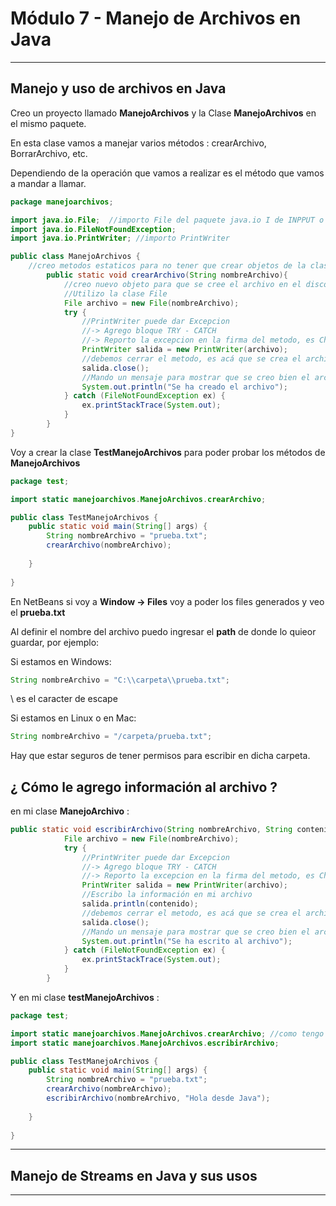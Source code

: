 # Módulo 7 - Manejo de Archivos en Java

---

## Manejo y uso de archivos en Java

Creo un proyecto llamado **ManejoArchivos** y la Clase **ManejoArchivos** en el mismo paquete.

En esta clase vamos a manejar varios métodos : crearArchivo, BorrarArchivo, etc.

Dependiendo de la operación que vamos a realizar es el método que vamos a mandar a llamar.


```JAVA
package manejoarchivos;

import java.io.File;  //importo File del paquete java.io I de INPPUT o de OUTPUT
import java.io.FileNotFoundException;
import java.io.PrintWriter; //importo PrintWriter

public class ManejoArchivos {
    //creo metodos estaticos para no tener que crear objetos de la clase para implementar el metodo
        public static void crearArchivo(String nombreArchivo){
            //creo nuevo objeto para que se cree el archivo en el disco duro 
            //Utilizo la clase File
            File archivo = new File(nombreArchivo); 
            try {
                //PrintWriter puede dar Excepcion
                //-> Agrego bloque TRY - CATCH
                //-> Reporto la excepcion en la firma del metodo, es CheckException hay que procesarla
                PrintWriter salida = new PrintWriter(archivo);
                //debemos cerrar el metodo, es acá que se crea el archivo en el disco duro
                salida.close();
                //Mando un mensaje para mostrar que se creo bien el archivo
                System.out.println("Se ha creado el archivo");
            } catch (FileNotFoundException ex) {
                ex.printStackTrace(System.out);
            }
        }
}
```


Voy a crear la clase **TestManejoArchivos** para poder probar los métodos de **ManejoArchivos**

```JAVA
package test;

import static manejoarchivos.ManejoArchivos.crearArchivo;

public class TestManejoArchivos {
    public static void main(String[] args) {
        String nombreArchivo = "prueba.txt";
        crearArchivo(nombreArchivo);
        
    }
    
}
```

En NetBeans si voy a **Window -> Files** voy a poder los files generados y veo el **prueba.txt**

Al definir el nombre del archivo puedo ingresar el **path** de donde lo quieor guardar, por ejemplo:

Si estamos en Windows:

```JAVA
String nombreArchivo = "C:\\carpeta\\prueba.txt";
```

\ es el caracter de escape 

Si estamos en Linux o en Mac:

```JAVA
String nombreArchivo = "/carpeta/prueba.txt";
```

Hay que estar seguros de tener permisos para escribir en dicha carpeta.

## ¿ Cómo le agrego información al archivo ?


en mi clase **ManejoArchivo** :

```JAVA
public static void escribirArchivo(String nombreArchivo, String contenido){
            File archivo = new File(nombreArchivo); 
            try {
                //PrintWriter puede dar Excepcion
                //-> Agrego bloque TRY - CATCH
                //-> Reporto la excepcion en la firma del metodo, es CheckException hay que procesarla
                PrintWriter salida = new PrintWriter(archivo);
                //Escribo la información en mi archivo
                salida.println(contenido);
                //debemos cerrar el metodo, es acá que se crea el archivo en el disco duro
                salida.close();
                //Mando un mensaje para mostrar que se creo bien el archivo
                System.out.println("Se ha escrito al archivo");
            } catch (FileNotFoundException ex) {
                ex.printStackTrace(System.out);
            }
        }
```

Y en mi clase **testManejoArchivos** :

```JAVA
package test;

import static manejoarchivos.ManejoArchivos.crearArchivo; //como tengo más de uno puedo usar *
import static manejoarchivos.ManejoArchivos.escribirArchivo;

public class TestManejoArchivos {
    public static void main(String[] args) {
        String nombreArchivo = "prueba.txt";
        crearArchivo(nombreArchivo);
        escribirArchivo(nombreArchivo, "Hola desde Java");
        
    }
    
}
```

---

## Manejo de Streams en Java y sus usos

---
